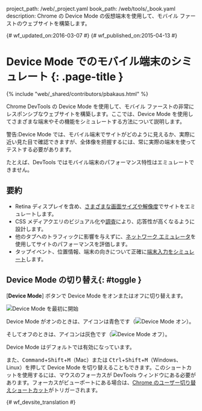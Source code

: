 project_path: /web/_project.yaml
book_path: /web/tools/_book.yaml
description: Chrome の Device Mode の仮想端末を使用して、モバイル ファーストのウェブサイトを構築します。

{# wf_updated_on:2016-03-07 #}
{# wf_published_on:2015-04-13 #}

# Device Mode でのモバイル端末のシミュレート {: .page-title }

{% include "web/_shared/contributors/pbakaus.html" %}

Chrome DevTools の Device Mode を使用して、モバイル ファーストの非常にレスポンシブなウェブサイトを構築します。ここでは、Device Mode を使用してさまざまな端末やその機能をシミュレートする方法について説明します。

警告:Device Mode では、モバイル端末でサイトがどのように見えるか、実際に近い見た目で確認できますが、全体像を把握するには、常に実際の端末を使ってテストする必要があります。

たとえば、DevTools ではモバイル端末のパフォーマンス特性はエミュレートできません。



##  要約

* Retina ディスプレイを含め、[さまざまな画面サイズや解像度](/web/tools/chrome-devtools/device-mode/emulate-mobile-viewports)でサイトをエミュレートします。
* CSS メディアクエリのビジュアル化や[調査](/web/tools/chrome-devtools/iterate/device-mode/media-queries)により、応答性が高くなるように設計します。
* 他のタブへのトラフィックに影響を与えずに、[ネットワーク エミュレータ](/web/tools/chrome-devtools/network-performance/network-conditions)を使用してサイトのパフォーマンスを評価します。
* タップイベント、位置情報、端末の向きについて正確に[端末入力をシミュレート](/web/tools/chrome-devtools/device-mode/device-input-and-sensors)します。

##  Device Mode の切り替え{: #toggle }

[**Device Mode**] ボタンで Device Mode をオンまたはオフに切り替えます。

![Device Mode を最初に開始](imgs/device-mode-initial-view.png)

Device Mode がオンのときは、アイコンは青色です（![Device Mode オン](imgs/device-mode-on.png)）。


そしてオフのときは、アイコンは灰色です（![Device Mode オフ](imgs/device-mode-off.png)）。


Device Mode はデフォルトでは有効になっています。 

また、<kbd>Command</kbd>+<kbd>Shift</kbd>+<kbd>M</kbd>（Mac）または <kbd>Ctrl</kbd>+<kbd>Shift</kbd>+<kbd>M</kbd>（Windows、Linux）を押して Device Mode を切り替えることもできます。このショートカットを使用するには、マウスのフォーカスが DevTools ウィンドウにある必要があります。フォーカスがビューポートにある場合は、[Chrome のユーザー切り替えショートカット](https://support.google.com/chrome/answer/157179)がトリガーされます。










{# wf_devsite_translation #}
